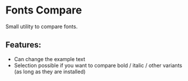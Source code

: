 # Fonts Compare

Small utility to compare fonts.

## Features:

- Can change the example text
- Selection possible if you want to compare bold / italic / other variants (as long as they are installed)
